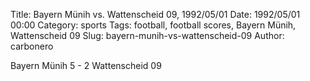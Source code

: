 Title: Bayern Münih vs. Wattenscheid 09, 1992/05/01
Date: 1992/05/01 00:00
Category: sports
Tags: football, football scores, Bayern Münih, Wattenscheid 09
Slug: bayern-munih-vs-wattenscheid-09
Author: carbonero


Bayern Münih 5 - 2 Wattenscheid 09
